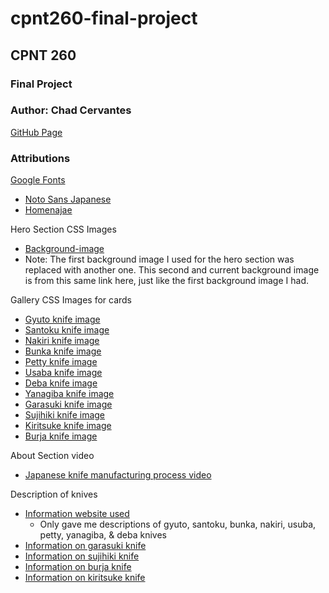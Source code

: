 # cpnt260-final-project
## CPNT 260
### Final Project 
### Author: Chad Cervantes 

[GitHub Page](https://chad-cervantes.github.io/cpnt260-final-project/)

### Attributions

[Google Fonts](https://fonts.google.com/)
- [Noto Sans Japanese](https://fonts.google.com/noto/specimen/Noto+Sans+JP)
- [Homenajae](https://fonts.google.com/specimen/Homenaje?query=ming&sort=popularity)

Hero Section CSS Images
- [Background-image](https://sharpedgeshop.com/products/sg2-bunka-matte-165mm)
 - Note: The first background image I used for the hero section was replaced with another one. This second and current background image is from this same link here, just like the first background image I had.

Gallery CSS Images for cards
- [Gyuto knife image](https://www.chefslocker.co.uk/store/p87/WASakai.html)
- [Santoku knife image](https://www.justonecookbook.com/your-guide-to-japanese-knives/)
- [Nakiri knife image](https://www.koiknives.com/blogs/japanese-knives/santoku-vs-nakiri-knives-which-one-is-right-for-you)
- [Bunka knife image](https://knifewear.com/products/yoshikane-shirogami-stainless-nashiji-bunka-165mm)
- [Petty knife image](https://staysharpmtl.com/en/collections/petty/products/hitohira-imojiya-th-aogami-super-petty-120mm)
- [Usaba knife image](https://en.wikipedia.org/wiki/Usuba_b%C5%8Dch%C5%8D)
- [Deba knife image](https://www.chefslocker.co.uk/deba--butchery.html)
- [Yanagiba knife image](https://en.wikipedia.org/wiki/Yanagi_ba)
- [Garasuki knife image](https://takahashikusu.co.jp/en/product/468/)
- [Sujihiki knife image](https://staysharpmtl.com/en/products/hado-ginsan-sujihiki-270-mm-kijiro-laque)
- [Kiritsuke knife image](https://staysharpmtl.com/en/products/yoshikane-skd-nashiji-kiritsuke-gyuto-240mm-tagayasan)
- [Burja knife image](https://osterrob.si/products/burja-noz-za-prsut-300-mm)

About Section video
- [Japanese knife manufacturing process video](https://www.youtube.com/embed/Q-8dnpiEePk)

Description of knives
- [Information website used](https://sharpedgeshop.com/blogs/knives-101/types-of-japanese-kitchen-knives)
  - Only gave me descriptions of gyuto, santoku, bunka, nakiri, usuba, petty, yanagiba, & deba knives
- [Information on garasuki knife](https://knifetoronto.com/products/sugimoto-western-cm-garasuki-170mm)
- [Information on sujihiki knife](https://www.koiknives.com/blogs/japanese-knives/sujihiki-knife-faqs)
- [Information on burja knife](https://sharpedgeshop.com/products/sg2-burja-prosciutto-knife-300mm)
- [Information on kiritsuke knife](https://chefsvisionknives.com/blogs/chefs-vision-blog/what-is-a-kiritsuke-knife-used-for-here-is-the-answer)